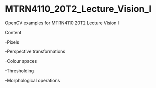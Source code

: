 # MTRN4110_20T2_Lecture_Vision_I

OpenCV examples for MTRN4110 20T2 Lecture Vision I

Content

-Pixels

-Perspective transformations

-Colour spaces

-Thresholding

-Morphological operations
